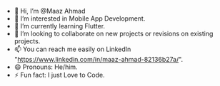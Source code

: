 - 👋 Hi, I’m @Maaz Ahmad
- 👀 I’m interested in Mobile App Development.
- 🌱 I’m currently learning Flutter.
- 💞️ I’m looking to collaborate on new projects or revisions on existing projects.
- 📫 You can reach me easily on LinkedIn "https://www.linkedin.com/in/maaz-ahmad-82136b27a/".
- 😄 Pronouns: He/him.
- ⚡ Fun fact: I just Love to Code.

<!---
MyselfMaaz/MyselfMaaz is a ✨ special ✨ repository because its `README.md` (this file) appears on your GitHub profile.
You can click the Preview link to take a look at your changes.
--->
